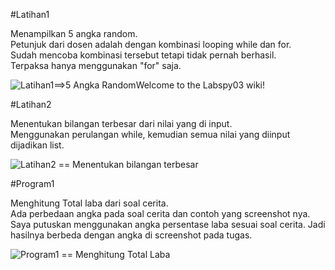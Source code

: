 #Latihan1
  
  
Menampilkan 5 angka random.  
Petunjuk dari dosen adalah dengan kombinasi looping while dan for.  
Sudah mencoba kombinasi tersebut tetapi tidak pernah berhasil.  
Terpaksa hanya menggunakan "for" saja.  
  
![Latihan1==>5 Angka Random](https://user-images.githubusercontent.com/56189248/68530150-5954c100-0338-11ea-88f4-95a3ba59633e.png)Welcome to the Labspy03 wiki!  
  
  
  
  
#Latihan2  
  
Menentukan bilangan terbesar dari nilai yang di input.  
Menggunakan perulangan while, kemudian semua nilai yang diinput dijadikan list.  

![Latihan2 == Menentukan bilangan terbesar](https://user-images.githubusercontent.com/56189248/68530247-63c38a80-0339-11ea-8da5-62e7ca02bd7a.png)  
  
  
  
  
#Program1  
  
Menghitung Total laba dari soal cerita.  
Ada perbedaan angka pada soal cerita dan contoh yang screenshot nya.  
Saya putuskan menggunakan angka persentase laba sesuai soal cerita. Jadi hasilnya berbeda dengan angka di screenshot pada tugas.  
  
![Program1 == Menghitung Total Laba](https://user-images.githubusercontent.com/56189248/68530371-39260180-033a-11ea-9507-47b039c05d67.png)  

